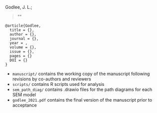 []()

Godlee, J. L.; 

> ""

```
@article{Godlee,
  title = {},
  author = {},
  journal = {},
  year = ,
  volume = {},
  issue = {},
  pages = {}
  DOI = {}
}
```

* `manuscript/` contains the working copy of the manuscript following revisions by co-authors and reviewers 
* `scripts/` contains R scripts used for analysis
* `sem_path_diag/` contains .drawio files for the path diagrams for each SEM model
* `godlee_2021.pdf` contains the final version of the manuscript prior to acceptance


